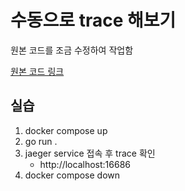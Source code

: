 # 수동으로 trace 해보기

원본 코드를 조금 수정하여  작업함

[원본 코드 링크](https://github.com/wavefrontHQ/opentelemetry-examples/blob/master/go-example/manual-instrumentation/main.go)

## 실습

1. docker compose up
2. go run .
3. jaeger service 접속 후 trace 확인
    - http://localhost:16686
4. docker compose down
